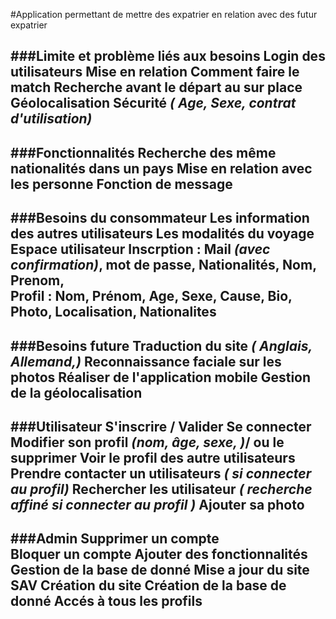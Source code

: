 #Application permettant de mettre des expatrier en relation avec des futur expatrier 
 
###Limite et problème liés aux besoins 
Login des utilisateurs 
Mise en relation 
Comment faire le match 
Recherche avant le départ au sur place 
Géolocalisation 
Sécurité _( Age, Sexe, contrat d'utilisation)_
---
 
###Fonctionnalités 
Recherche des même nationalités dans un pays 
Mise en relation avec les personne 
Fonction de message
---
 
###Besoins du consommateur 
Les information des autres utilisateurs 
Les modalités du voyage 
Espace utilisateur 
Inscrption : Mail _(avec confirmation)_, mot de passe, Nationalités, Nom, Prenom,  
Profil : Nom, Prénom, Age, Sexe, Cause, Bio, Photo, Localisation, Nationalites
--- 
 
###Besoins future
Traduction du site _( Anglais, Allemand,)_
Reconnaissance faciale sur les photos 
Réaliser de l'application mobile 
Gestion de la géolocalisation
---
 
###Utilisateur
S'inscrire / Valider 
Se connecter 
Modifier son profil _(nom, âge, sexe, )_/ ou le supprimer 
Voir le profil des autre utilisateurs 
Prendre contacter un utilisateurs _( si connecter au profil)_ 
Rechercher les utilisateur _( recherche affiné si connecter au profil )_ 
Ajouter sa photo
--- 
 
###Admin
Supprimer un compte  
Bloquer un compte 
Ajouter des fonctionnalités 
Gestion de la base de donné 
Mise a jour du site 
SAV 
Création du site 
Création de la base de donné 
Accés à tous les profils
---